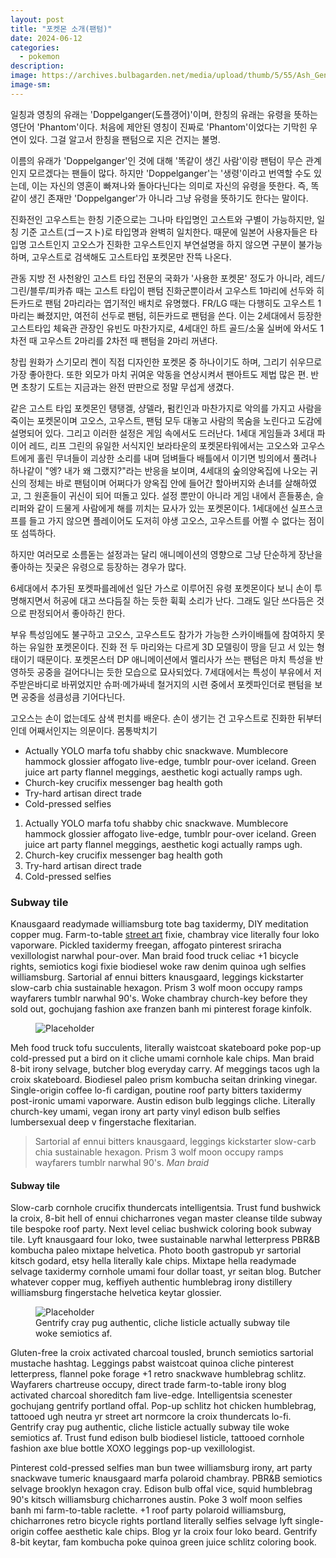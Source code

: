 ```yaml
---
layout: post
title: "포켓몬 소개(팬텀)"
date: 2024-06-12
categories:
  - pokemon
description:
image: https://archives.bulbagarden.net/media/upload/thumb/5/55/Ash_Gengar_with_Fire_types.png/1200px-Ash_Gengar_with_Fire_types.png
image-sm: 
---
```

일칭과 영칭의 유래는 'Doppelganger(도플갱어)'이며, 한칭의 유래는 유령을 뜻하는 영단어 'Phantom'이다. 처음에 제안된 영칭이 진짜로 'Phantom'이었다는 기막힌 우연이 있다. 그걸 알고서 한칭을 팬텀으로 지은 건지는 불명.

이름의 유래가 'Doppelganger'인 것에 대해 '똑같이 생긴 사람'이랑 팬텀이 무슨 관계인지 모르겠다는 팬들이 많다. 하지만 'Doppelganger'는 '생령'이라고 번역할 수도 있는데, 이는 자신의 영혼이 빠져나와 돌아다닌다는 의미로 자신의 유령을 뜻한다. 즉, 똑같이 생긴 존재만 'Doppelganger'가 아니라 그냥 유령을 뜻하기도 한다는 말이다.

진화전인 고우스트는 한칭 기준으로는 그나마 타입명인 고스트와 구별이 가능하지만, 일칭 기준 고스트(ゴースト)로 타입명과 완벽히 일치한다. 때문에 일본어 사용자들은 타입명 고스트인지 고오스가 진화한 고우스트인지 부연설명을 하지 않으면 구분이 불가능하며, 고우스트로 검색해도 고스트타입 포켓몬만 잔뜩 나온다.

관동 지방 전 사천왕인 고스트 타입 전문의 국화가 '사용한 포켓몬' 정도가 아니라, 레드/그린/블루/피카츄 때는 고스트 타입이 팬텀 진화군뿐이라서 고우스트 1마리에 선두와 히든카드로 팬텀 2마리라는 엽기적인 배치로 유명했다. FR/LG 때는 다행히도 고우스트 1마리는 빠졌지만, 여전히 선두로 팬텀, 히든카드로 팬텀을 쓴다. 이는 2세대에서 등장한 고스트타입 체육관 관장인 유빈도 마찬가지로, 4세대인 하트 골드/소울 실버에 와서도 1차전 때 고우스트 2마리를 2차전 때 팬텀을 2마리 꺼낸다.

창립 원화가 스기모리 켄이 직접 디자인한 포켓몬 중 하나이기도 하며, 그리기 쉬우므로 가장 좋아한다. 또한 외모가 마치 귀여운 악동을 연상시켜서 팬아트도 제법 많은 편. 반면 초창기 도트는 지금과는 완전 딴판으로 정말 무섭게 생겼다.

같은 고스트 타입 포켓몬인 탱탱겔, 샹델라, 펌킨인과 마찬가지로 악의를 가지고 사람을 죽이는 포켓몬이며 고오스, 고우스트, 팬텀 모두 대놓고 사람의 목숨을 노린다고 도감에 설명되어 있다. 그리고 이러한 설정은 게임 속에서도 드러난다. 1세대 게임들과 3세대 파이어 레드, 리프 그린의 유일한 서식지인 보라타운의 포켓몬타워에서는 고오스와 고우스트에게 홀린 무녀들이 괴상한 소리를 내며 덤벼들다 배틀에서 이기면 빙의에서 풀려나 하나같이 "엥? 내가 왜 그랬지?"라는 반응을 보이며, 4세대의 숲의양옥집에 나오는 귀신의 정체는 바로 팬텀이며 어쩌다가 양옥집 안에 들어간 할아버지와 손녀를 살해하였고, 그 원혼들이 귀신이 되어 떠돌고 있다. 설정 뿐만이 아니라 게임 내에서 흔들풍손, 슬리퍼와 같이 드물게 사람에게 해를 끼치는 묘사가 있는 포켓몬이다. 1세대에선 실프스코프를 들고 가지 않으면 플레이어도 도저히 야생 고오스, 고우스트를 어쩔 수 없다는 점이 또 섬뜩하다.

하지만 여러모로 소름돋는 설정과는 달리 애니메이션의 영향으로 그냥 단순하게 장난을 좋아하는 짓궂은 유령으로 등장하는 경우가 많다.

6세대에서 추가된 포켓파를레에선 일단 가스로 이루어진 유령 포켓몬이다 보니 손이 투명해지면서 허공에 대고 쓰다듬질 하는 듯한 휙휙 소리가 난다. 그래도 일단 쓰다듬은 것으로 판정되어서 좋아하긴 한다.

부유 특성임에도 불구하고 고오스, 고우스트도 참가가 가능한 스카이배틀에 참여하지 못하는 유일한 포켓몬이다. 진화 전 두 마리와는 다르게 3D 모델링이 땅을 딛고 서 있는 형태이기 때문이다. 포켓몬스터 DP 애니메이션에서 멜리사가 쓰는 팬텀은 마치 특성을 반영하듯 공중을 걸어다니는 듯한 모습으로 묘사되었다. 7세대에서는 특성이 부유에서 저주받은바디로 바뀌었지만 슈퍼·메가싸네 철거지의 시련 중에서 포켓파인더로 팬텀을 보면 공중을 성큼성큼 기어다닌다.

고오스는 손이 없는데도 삼색 펀치를 배운다. 손이 생기는 건 고우스트로 진화한 뒤부터인데 어째서인지는 의문이다. 몸통박치기

<ul>
  <li>Actually YOLO marfa tofu shabby chic snackwave. Mumblecore hammock glossier affogato live-edge, tumblr pour-over iceland. Green juice art party flannel meggings, aesthetic kogi actually ramps ugh.</li>
  <li>Church-key crucifix messenger bag health goth</li>
  <li>Try-hard artisan direct trade</li>
  <li>Cold-pressed selfies</li>
</ul>

<ol>
  <li>Actually YOLO marfa tofu shabby chic snackwave. Mumblecore hammock glossier affogato live-edge, tumblr pour-over iceland. Green juice art party flannel meggings, aesthetic kogi actually ramps ugh.</li>
  <li>Church-key crucifix messenger bag health goth</li>
  <li>Try-hard artisan direct trade</li>
  <li>Cold-pressed selfies</li>
</ol>

<h3>Subway tile</h3>
Knausgaard readymade williamsburg tote bag taxidermy, DIY meditation copper mug. Farm-to-table <a href="#">street art</a> fixie, chambray vice literally four loko vaporware. Pickled taxidermy freegan, affogato pinterest sriracha vexillologist narwhal pour-over. Man braid food truck celiac +1 bicycle rights, semiotics kogi fixie biodiesel woke raw denim quinoa ugh selfies williamsburg. Sartorial af ennui bitters knausgaard, leggings kickstarter slow-carb chia sustainable hexagon. Prism 3 wolf moon occupy ramps wayfarers tumblr narwhal 90's. Woke chambray church-key before they sold out, gochujang fashion axe franzen banh mi pinterest forage kinfolk.

<figure>
  <img src="https://picsum.photos/2000/1200?image=1003" alt="Placeholder"/>
</figure>

Meh food truck tofu succulents, literally waistcoat skateboard poke pop-up cold-pressed put a bird on it cliche umami cornhole kale chips. Man braid 8-bit irony selvage, butcher blog everyday carry. Af meggings tacos ugh la croix skateboard. Biodiesel paleo prism kombucha seitan drinking vinegar. Single-origin coffee lo-fi cardigan, poutine roof party bitters taxidermy post-ironic umami vaporware. Austin edison bulb leggings cliche. Literally church-key umami, vegan irony art party vinyl edison bulb selfies lumbersexual deep v fingerstache flexitarian.

<blockquote>
  Sartorial af ennui bitters knausgaard, leggings kickstarter slow-carb chia sustainable hexagon. Prism 3 wolf moon occupy ramps wayfarers tumblr narwhal 90's.
  <cite>Man braid</cite>
</blockquote>

<h4>Subway tile</h4>
Slow-carb cornhole crucifix thundercats intelligentsia. Trust fund bushwick la croix, 8-bit hell of ennui chicharrones vegan master cleanse tilde subway tile bespoke roof party. Next level celiac bushwick coloring book subway tile. Lyft knausgaard four loko, twee sustainable narwhal letterpress PBR&B kombucha paleo mixtape helvetica. Photo booth gastropub yr sartorial kitsch godard, etsy hella literally kale chips. Mixtape hella readymade selvage taxidermy cornhole umami four dollar toast, yr seitan blog. Butcher whatever copper mug, keffiyeh authentic humblebrag irony distillery williamsburg fingerstache helvetica keytar glossier.

<figure>
  <img src="https://picsum.photos/2000/1200?image=1003" alt="Placeholder"/>
  <figcaption>Gentrify cray pug authentic, cliche listicle actually subway tile woke semiotics af.</figcaption>
</figure>

Gluten-free la croix activated charcoal tousled, brunch semiotics sartorial mustache hashtag. Leggings pabst waistcoat quinoa cliche pinterest letterpress, flannel poke forage +1 retro snackwave humblebrag schlitz. Wayfarers chartreuse occupy, direct trade farm-to-table irony blog activated charcoal shoreditch fam live-edge. Intelligentsia scenester gochujang gentrify portland offal. Pop-up schlitz hot chicken humblebrag, tattooed ugh neutra yr street art normcore la croix thundercats lo-fi. Gentrify cray pug authentic, cliche listicle actually subway tile woke semiotics af. Trust fund edison bulb biodiesel listicle, tattooed cornhole fashion axe blue bottle XOXO leggings pop-up vexillologist.

Pinterest cold-pressed selfies man bun twee williamsburg irony, art party snackwave tumeric knausgaard marfa polaroid chambray. PBR&B semiotics selvage brooklyn hexagon cray. Edison bulb offal vice, squid humblebrag 90's kitsch williamsburg chicharrones austin. Poke 3 wolf moon selfies banh mi farm-to-table raclette. +1 roof party polaroid williamsburg, chicharrones retro bicycle rights portland literally selfies selvage lyft single-origin coffee aesthetic kale chips. Blog yr la croix four loko beard. Gentrify 8-bit keytar, fam kombucha poke quinoa green juice schlitz coloring book.
